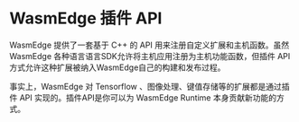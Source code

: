 # WasmEdge 插件 API

WasmEdge 提供了一套基于 C++ 的 API 用来注册自定义扩展和主机函数。虽然 WasmEdge 各种语言语言SDK允许将主机应用注册为主机功能函数，但插件 API 方式允许这种扩展被纳入WasmEdge自己的构建和发布过程。

事实上，WasmEdge 对 Tensorflow 、图像处理、键值存储等的扩展都是通过插件 API 实现的。插件API是你可以为 WasmEdge Runtime 本身贡献新功能的方式。
